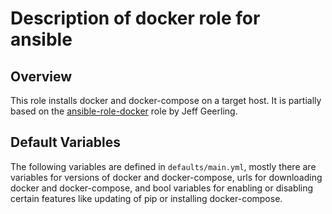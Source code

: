 # Description of docker role for ansible

## Overview

This role installs docker and docker-compose on a target host. It is partially based on the [ansible-role-docker](https://github.com/geerlingguy/ansible-role-docker) role by Jeff Geerling.

## Default Variables

The following variables are defined in `defaults/main.yml`, mostly there are variables for versions of docker and docker-compose,
urls for downloading docker and docker-compose, and bool variables for enabling or disabling certain features like updating of pip
or installing docker-compose.
